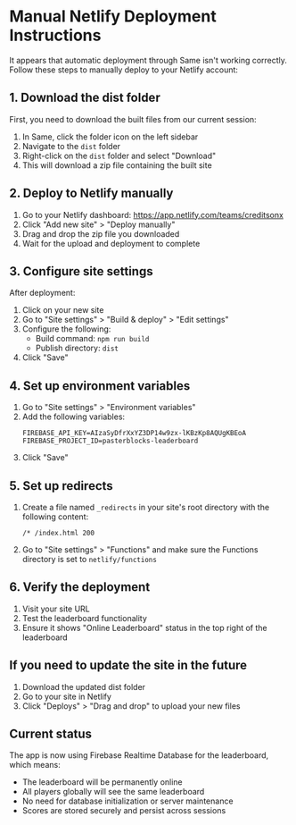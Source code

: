 # Manual Netlify Deployment Instructions

It appears that automatic deployment through Same isn't working correctly. Follow these steps to manually deploy to your Netlify account:

## 1. Download the dist folder

First, you need to download the built files from our current session:

1. In Same, click the folder icon on the left sidebar
2. Navigate to the `dist` folder
3. Right-click on the `dist` folder and select "Download"
4. This will download a zip file containing the built site

## 2. Deploy to Netlify manually

1. Go to your Netlify dashboard: https://app.netlify.com/teams/creditsonx
2. Click "Add new site" > "Deploy manually"
3. Drag and drop the zip file you downloaded
4. Wait for the upload and deployment to complete

## 3. Configure site settings

After deployment:

1. Click on your new site
2. Go to "Site settings" > "Build & deploy" > "Edit settings"
3. Configure the following:
   - Build command: `npm run build`
   - Publish directory: `dist`
4. Click "Save"

## 4. Set up environment variables

1. Go to "Site settings" > "Environment variables"
2. Add the following variables:
   ```
   FIREBASE_API_KEY=AIzaSyDfrXxYZ3DP14w9zx-lKBzKp8AQUgKBEoA
   FIREBASE_PROJECT_ID=pasterblocks-leaderboard
   ```
3. Click "Save"

## 5. Set up redirects

1. Create a file named `_redirects` in your site's root directory with the following content:
   ```
   /* /index.html 200
   ```
2. Go to "Site settings" > "Functions" and make sure the Functions directory is set to `netlify/functions`

## 6. Verify the deployment

1. Visit your site URL
2. Test the leaderboard functionality
3. Ensure it shows "Online Leaderboard" status in the top right of the leaderboard

## If you need to update the site in the future

1. Download the updated dist folder
2. Go to your site in Netlify
3. Click "Deploys" > "Drag and drop" to upload your new files

## Current status

The app is now using Firebase Realtime Database for the leaderboard, which means:
- The leaderboard will be permanently online
- All players globally will see the same leaderboard
- No need for database initialization or server maintenance
- Scores are stored securely and persist across sessions
